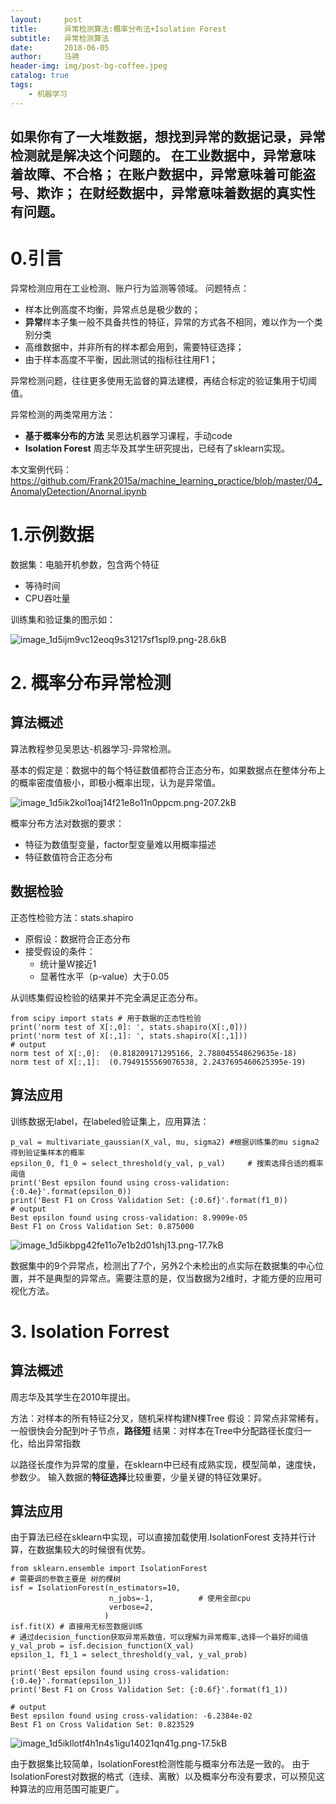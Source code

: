```yaml
---
layout:     post
title:      异常检测算法:概率分布法+Isolation Forest
subtitle:   异常检测算法
date:       2018-06-05
author:     马骋
header-img: img/post-bg-coffee.jpeg
catalog: true
tags:
    - 机器学习
---
```


如果你有了一大堆数据，想找到异常的数据记录，异常检测就是解决这个问题的。
在工业数据中，异常意味着故障、不合格；
在账户数据中，异常意味着可能盗号、欺诈；
在财经数据中，异常意味着数据的真实性有问题。
--- 

# 0.引言

异常检测应用在工业检测、账户行为监测等领域。
问题特点：

- 样本比例高度不均衡，异常点总是极少数的；
- **异常**样本子集一般不具备共性的特征，异常的方式各不相同，难以作为一个类别分类
- 高维数据中，并非所有的样本都会用到，需要特征选择；
- 由于样本高度不平衡，因此测试的指标往往用F1；

异常检测问题，往往更多使用无监督的算法建模，再结合标定的验证集用于切阈值。

异常检测的两类常用方法：

- **基于概率分布的方法**
吴恩达机器学习课程，手动code
- **Isolation Forest**
周志华及其学生研究提出，已经有了sklearn实现。

本文案例代码：https://github.com/Frank2015a/machine_learning_practice/blob/master/04_AnomalyDetection/Anornal.ipynb

# 1.示例数据

数据集：电脑开机参数，包含两个特征 

- 等待时间
- CPU吞吐量

训练集和验证集的图示如：

![image_1d5ijm9vc12eoq9s31217sf1spl9.png-28.6kB][1]


# 2. 概率分布异常检测

## 算法概述

算法教程参见吴恩达-机器学习-异常检测。

基本的假定是：数据中的每个特征数值都符合正态分布，如果数据点在整体分布上的概率密度值极小，即极小概率出现，认为是异常值。

![image_1d5ik2kol1oaj14f21e8o11n0ppcm.png-207.2kB][2]

概率分布方法对数据的要求：

- 特征为数值型变量，factor型变量难以用概率描述
- 特征数值符合正态分布

## 数据检验

正态性检验方法：stats.shapiro

- 原假设：数据符合正态分布
- 接受假设的条件：
    - 统计量W接近1
    - 显著性水平（p-value）大于0.05
    
从训练集假设检验的结果并不完全满足正态分布。

```
from scipy import stats # 用于数据的正态性检验
print('norm test of X[:,0]: ', stats.shapiro(X[:,0]))
print('norm test of X[:,1]: ', stats.shapiro(X[:,1]))
# output 
norm test of X[:,0]:  (0.818209171295166, 2.788045548629635e-18)
norm test of X[:,1]:  (0.7949155569076538, 2.2437695460625395e-19)
```

## 算法应用

训练数据无label，在labeled验证集上，应用算法：

```
p_val = multivariate_gaussian(X_val, mu, sigma2) #根据训练集的mu sigma2 得到验证集样本的概率
epsilon_0, f1_0 = select_threshold(y_val, p_val)     # 搜索选择合适的概率阈值
print('Best epsilon found using cross-validation: {:0.4e}'.format(epsilon_0))
print('Best F1 on Cross Validation Set: {:0.6f}'.format(f1_0))
# output
Best epsilon found using cross-validation: 8.9909e-05
Best F1 on Cross Validation Set: 0.875000
```

![image_1d5ikbpg42fe11o7e1b2d01shj13.png-17.7kB][3]

数据集中的9个异常点，检测出了7个，另外2个未检出的点实际在数据集的中心位置，并不是典型的异常点。需要注意的是，仅当数据为2维时，才能方便的应用可视化方法。

# 3. Isolation Forrest

## 算法概述

周志华及其学生在2010年提出。

方法：对样本的所有特征2分叉，随机采样构建N棵Tree
假设：异常点非常稀有，一般很快会分配到叶子节点，**路径短**
结果：对样本在Tree中分配路径长度归一化，给出异常指数

以路径长度作为异常的度量，在sklearn中已经有成熟实现，模型简单，速度快，参数少。
输入数据的**特征选择**比较重要，少量关键的特征效果好。

## 算法应用

由于算法已经在sklearn中实现，可以直接加载使用.IsolationForest 支持并行计算，在数据集较大的时候很有优势。

```
from sklearn.ensemble import IsolationForest
# 需要调的参数主要是 树的棵树
isf = IsolationForest(n_estimators=10,
                      n_jobs=-1,          # 使用全部cpu
                      verbose=2,
                     )
isf.fit(X) # 直接用无标签数据训练              
# 通过decision_function获取异常系数值，可以理解为异常概率,选择一个最好的阈值
y_val_prob = isf.decision_function(X_val)
epsilon_1, f1_1 = select_threshold(y_val, y_val_prob)

print('Best epsilon found using cross-validation: {:0.4e}'.format(epsilon_1))
print('Best F1 on Cross Validation Set: {:0.6f}'.format(f1_1))

# output
Best epsilon found using cross-validation: -6.2384e-02
Best F1 on Cross Validation Set: 0.823529
```

![image_1d5ikllotf4h1n4s1igu14021qn41g.png-17.5kB][4]

由于数据集比较简单，IsolationForest检测性能与概率分布法是一致的。
由于IsolationForest对数据的格式（连续、离散）以及概率分布没有要求，可以预见这种算法的应用范围可能更广。

  [1]: http://static.zybuluo.com/frank0449/45lj9t98jnhjbpslby4ibqyl/image_1d5ijm9vc12eoq9s31217sf1spl9.png
  [2]: http://static.zybuluo.com/frank0449/fnjzynwxpdrs3jfzk247u7od/image_1d5ik2kol1oaj14f21e8o11n0ppcm.png
  [3]: http://static.zybuluo.com/frank0449/6w6psqjol410hb7064gon0sg/image_1d5ikbpg42fe11o7e1b2d01shj13.png
  [4]: http://static.zybuluo.com/frank0449/y7l52btjpr3i7m7hmagv7nm7/image_1d5ikllotf4h1n4s1igu14021qn41g.png